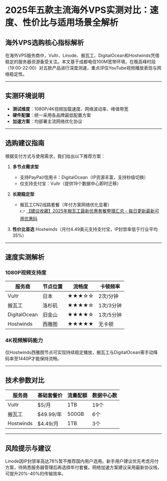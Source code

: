 # 2025年五款主流海外VPS实测对比：速度、性价比与适用场景全解析

## 海外VPS选购核心指标解析
在海外VPS服务商中，Vultr、Linode、搬瓦工、DigitalOcean和Hostwinds凭借稳定的服务器资源备受关注。本文基于成都电信100M宽带环境，在晚高峰时段（19:00-22:00）对五款产品进行深度测速，重点评估YouTube视频播放表现与网络稳定性。

---

## 实测环境说明
- **测试维度**：1080P/4K视频加载速度、网络波动率、峰值带宽
- **硬件配置**：统一采用各品牌最低配置方案
- **加速方案**：均部署主流网络优化协议

---

## 选购建议指南
根据支付方式与使用需求，我们给出以下推荐方案：

1. **多节点需求型**
   - 支持PayPal/信用卡：DigitalOcean（IP资源丰富，支持秒级切换）
   - 仅支持支付宝：Vultr（提供19个数据中心即时迁移）

2. **长期稳定型**
   - 搬瓦工CN2线路套餐（年付方案网络优化显著）  
   👉 [【建议收藏】2025年搬瓦工最新优惠套餐整理汇总 - 每日更新最新可用优惠码](https://bit.ly/banwagon)

3. **性价比首选**
   Hostwinds（月付4.49美元支持支付宝，IP封禁率低于行业平均35%）

---

## 速度实测解析
### 1080P视频支持度
| 服务商       | 节点位置   | 流畅度 | 卡顿频率 |
|--------------|------------|--------|----------|
| Vultr        | 日本       | ★★★☆☆ | 2次/分钟 |
| 搬瓦工       | 洛杉矶     | ★★★★☆ | 1次/3分钟|
| DigitalOcean | 旧金山     | ★★★★☆ | 1次/5分钟|
| Hostwinds    | 西雅图     | ★★★★★ | 无卡顿   |

### 4K视频解码能力
仅Hostwinds西雅图节点可实现持续稳定播放，搬瓦工与DigitalOcean需手动降码率至1440P才能保持流畅。

---

## 技术参数对比
| 服务商       | 基础套餐价 | 流量配额 | 数据中心数 |
|--------------|------------|----------|------------|
| Vultr        | $5/月      | 1TB      | 19个       |
| 搬瓦工       | $49.99/年  | 500GB    | 6个        |
| Hostwinds    | $4.49/月   | 1TB      | 3个        |

---

## 风险提示与建议
Linode因IP封禁率高达78%暂不推荐国内用户选用。新手用户建议优先考虑月付方案，待熟悉服务器管理后再选择年付套餐。网络加速方案建议采用最新协议栈，可提升20%-40%的传输效率。